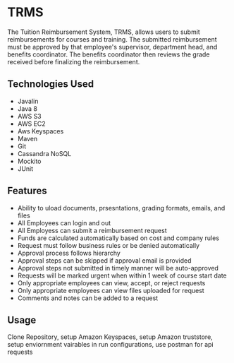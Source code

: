 # TRMS
The Tuition Reimbursement System, TRMS, allows users to submit reimbursements for courses and training. The submitted reimbursement must be approved by that employee's supervisor, department head, and benefits coordinator. The benefits coordinator then reviews the grade received before finalizing the reimbursement.
## Technologies Used

* Javalin
* Java 8
* AWS S3
* AWS EC2
* Aws Keyspaces
* Maven
* Git
* Cassandra NoSQL
* Mockito
* JUnit

## Features

* Ability to uload documents, prsesntations, grading formats, emails, and files
* All Employees can login and out
* All Employess can submit a reimbursement request
* Funds are calculated automatically based on cost and company rules
* Request must follow business rules or be denied automatically
* Approval process follows hierarchy
* Approval steps can be skipped if approval email is provided
* Approval steps not submitted in timely manner will be auto-approved
* Requests will be marked urgent when within 1 week of course start date
* Only appropriate employees can view, accept, or reject requests
* Only appropriate employees can view files uploaded for request
* Comments and notes can be added to a request

## Usage

Clone Repository, setup Amazon Keyspaces, setup Amazon truststore, setup enviornment vairables in run configurations, use postman for api requests

